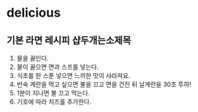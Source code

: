 # delicious
## 기본 라면 레시피 샵두개는소제목

1. 물을 끓인다.
1. 물이 끓으면 면과 스프를 넣는다.
1. 식초를 한 스푼 넣으면 느끼한 맛이 사라져요.
1. 반숙 계란을 먹고 싶으면 불을 끄고 면을 건진 뒤 날계란을 30초 투하!
1. 1분이 지나면 불 끄고 먹는다.
1. 기호에 따라 치즈를 추가한다.

